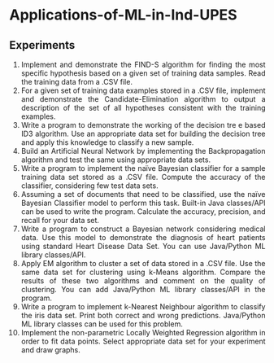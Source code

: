 # **Applications-of-ML-in-Ind-UPES**

## Experiments 
<div style="text-align: justify">
<ol>
<li>Implement and demonstrate the FIND-S algorithm for finding the most specific hypothesis based on a given set of training data samples. Read the training data from a .CSV file.</li>
<li>For a given set of training data examples stored in a .CSV file, implement and demonstrate the Candidate-Elimination algorithm to output a description of the set of all hypotheses consistent with the training examples.</li>
<li>Write a program to demonstrate the working of the decision tre e based ID3 algorithm. Use an appropriate data set for building the decision tree and apply this knowledge to classify a new sample.</li>
<li>Build an Artificial Neural Network by implementing the Backpropagation algorithm and test the same using appropriate data sets.</li>
<li>Write a program to implement the naïve Bayesian classifier for a sample training data set stored as a .CSV file. Compute the accuracy of the classifier, considering few test data sets.</li>
<li>Assuming a set of documents that need to be classified, use the naïve Bayesian Classifier model to perform this task. Built-in Java classes/API can be used to write the program. Calculate the accuracy, precision, and recall for your data set.</li>
<li>Write a program to construct a Bayesian network considering medical data. Use this model to demonstrate the diagnosis of heart patients using standard Heart Disease Data Set. You can use Java/Python ML library classes/API.</li>
<li>Apply EM algorithm to cluster a set of data stored in a .CSV file. Use the same data set for clustering using k-Means algorithm. Compare the results of these two algorithms and comment on the quality of clustering. You can add Java/Python ML library classes/API in the program.</li>
<li>Write a program to implement k-Nearest Neighbour algorithm to classify the iris data set. Print both correct and wrong predictions. Java/Python ML library classes can be used for this problem.</li>
<li>Implement the non-parametric Locally Weighted Regression algorithm in order to fit data points. Select appropriate data set for your experiment and draw graphs.</li>
</ol>
</div>
